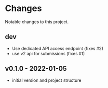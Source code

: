 # Changes
Notable changes to this project.


## dev
- Use dedicated API access endpoint (fixes #2) 
- use v2 api for submissions (fixes #1)

## v0.1.0 - 2022-01-05
- initial version and project structure

